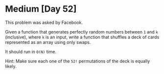 # Medium \[Day 52\]

This problem was asked by Facebook.

Given a function that generates perfectly random numbers between `1` and `k` (inclusive), where `k` is an input, write a
function that shuffles a deck of cards represented as an array using only swaps.

It should run in `O(N)` time.

Hint: Make sure each one of the `52!` permutations of the deck is equally likely.